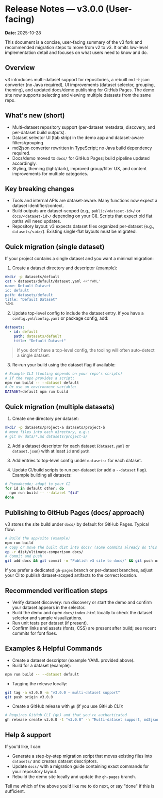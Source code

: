 # Release Notes — v3.0.0 (User-facing)

**Date:** 2025-10-28

This document is a concise, user-facing summary of the v3 fork and recommended migration steps to move from v2 to v3. It omits low-level implementation detail and focuses on what users need to know and do.

## Overview

v3 introduces multi-dataset support for repositories, a rebuilt md -> json converter (no Java required), UI improvements (dataset selector, grouping, theming), and updated docs/demo publishing for GitHub Pages. The demo site now supports selecting and viewing multiple datasets from the same repo.

## What's new (short)

- Multi-dataset repository support (per-dataset metadata, discovery, and per-dataset build outputs).
- Dataset selector UI (tab strip) in the demo app and dataset-aware filters/grouping.
- md2json converter rewritten in TypeScript; no Java build dependency required.
- Docs/demo moved to `docs/` for GitHub Pages; build pipeline updated accordingly.
- Styling, theming (light/dark), improved group/filter UX, and content improvements for multiple categories.

## Key breaking changes

- Tools and internal APIs are dataset-aware. Many functions now expect a dataset identifier/context.
- Build outputs are dataset-scoped (e.g., `public/<dataset-id>/` or `docs/<dataset-id>/` depending on your CI). Scripts that expect old flat paths will need updates.
- Repository layout: v3 expects dataset files organized per-dataset (e.g., `datasets/<id>/`). Existing single-flat layouts must be migrated.

## Quick migration (single dataset)

If your project contains a single dataset and you want a minimal migration:

1. Create a dataset directory and descriptor (example):

```bash
mkdir -p datasets/default
cat > datasets/default/dataset.yaml <<'YAML'
name: Default Dataset
id: default
path: datasets/default
title: "Default Dataset"
YAML
```

2. Update top-level config to include the dataset entry. If you have a `config.yml`/`config.yaml` or package config, add:

```yaml
datasets:
  - id: default
    path: datasets/default
    title: "Default Dataset"
```

> If you don't have a top-level config, the tooling will often auto-detect a single dataset.

3. Re-run your build using the dataset flag if available:

```bash
# Example CLI (tooling depends on your repo's scripts)
# If the repo provides a script:
npm run build -- --dataset default
# Or use an environment variable:
DATASET=default npm run build
```

## Quick migration (multiple datasets)

1. Create one directory per dataset:

```bash
mkdir -p datasets/project-a datasets/project-b
# move files into each directory, e.g.:
# git mv data/*.md datasets/project-a/
```

2. Add a dataset descriptor for each dataset (`dataset.yaml` or `dataset.json`) with at least `id` and `path`.

3. Add entries to top-level config under `datasets:` for each dataset.

4. Update CI/build scripts to run per-dataset (or add a `--dataset` flag). Example building all datasets:

```bash
# Pseudocode; adapt to your CI
for id in default other; do
  npm run build -- --dataset "$id"
done
```

## Publishing to GitHub Pages (docs/ approach)

v3 stores the site build under `docs/` by default for GitHub Pages. Typical flow:

```bash
# Build the app/site (example)
npm run build
# Copy or move the built dist into docs/ (some commits already do this automatically)
cp -r dist/ultimate-comparison docs/
# Commit and push
git add docs && git commit -m "Publish v3 site to docs/" && git push origin main
```

If you prefer a dedicated `gh-pages` branch or per-dataset branches, adjust your CI to publish dataset-scoped artifacts to the correct location.

## Recommended verification steps

- Verify dataset discovery: run discovery or start the demo and confirm your dataset appears in the selector.
- Build the demo and open `docs/index.html` locally to check the dataset selector and sample visualizations.
- Run unit tests per dataset (if present).
- Confirm links and assets (fonts, CSS) are present after build; see recent commits for font fixes.

## Examples & Helpful Commands

- Create a dataset descriptor (example YAML provided above).
- Build for a dataset (example):

```bash
npm run build -- --dataset default
```

- Tagging the release locally:

```bash
git tag -a v3.0.0 -m "v3.0.0 — multi-dataset support"
git push origin v3.0.0
```

- Create a GitHub release with `gh` (if you use GitHub CLI):

```bash
# Requires GitHub CLI (gh) and that you're authenticated
gh release create v3.0.0 -t "v3.0.0" -n "Multi-dataset support, md2json TypeScript converter, UI improvements"
```

## Help & support

If you'd like, I can:

- Generate a step-by-step migration script that moves existing files into `datasets/` and creates dataset descriptors.
- Update `docs/` with a migration guide containing exact commands for your repository layout.
- Rebuild the demo site locally and update the `gh-pages` branch.

Tell me which of the above you'd like me to do next, or say "done" if this is sufficient.
